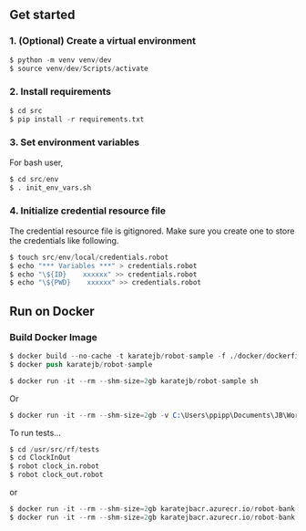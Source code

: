 ## Get started

### 1. (Optional) Create a virtual environment

```s
$ python -m venv venv/dev
$ source venv/dev/Scripts/activate
```


### 2. Install requirements

```s
$ cd src
$ pip install -r requirements.txt
```

### 3. Set environment variables

For bash user,

```s
$ cd src/env
$ . init_env_vars.sh
```

### 4. Initialize credential resource file

The credential resource file is gitignored. Make sure you create one to store the credentials like following.

```s
$ touch src/env/local/credentials.robot
$ echo "*** Variables ***" > credentials.robot
$ echo "\${ID}    xxxxxx" >> credentials.robot
$ echo "\${PWD}    xxxxxx" >> credentials.robot
```

## Run on Docker

### Build Docker Image

```s
$ docker build --no-cache -t karatejb/robot-sample -f ./docker/dockerfile .
$ docker push karatejb/robot-sample
```

```s
$ docker run -it --rm --shm-size=2gb karatejb/robot-sample sh
```

Or

```s
$ docker run -it --rm --shm-size=2gb -v C:\Users\ppipp\Documents\JB\Works\SourceControl\GitHub\KarateJB\Bank.Automation\src:/usr/src/rf karatejbacr.azurecr.io/robot-bank sh
```


To run tests...

```s
$ cd /usr/src/rf/tests
$ cd ClockInOut
$ robot clock_in.robot
$ robot clock_out.robot
```
or

```s
$ docker run -it --rm --shm-size=2gb karatejbacr.azurecr.io/robot-bank robot /usr/src/rf/tests/ClockInOut/clock_in.robot
$ docker run -it --rm --shm-size=2gb karatejbacr.azurecr.io/robot-bank robot /usr/src/rf/tests/ClockInOut/clock_out.robot
```